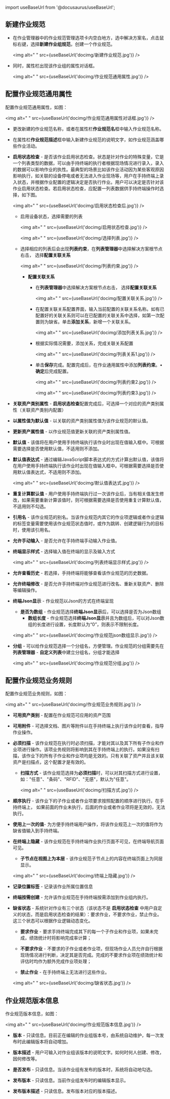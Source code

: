 
import useBaseUrl from '@docusaurus/useBaseUrl';

## 新建作业规范

* 在作业管理器中的作业规范管理选项卡内空白地方，选中解决方案名，点击鼠标右键，选择**新建作业组规范**，创建一个作业规范。

  <img alt=" " src={useBaseUrl('docimg/新建作业规范.jpg')} />

* 同时，属性栏出现该作业组的属性对话框。

  <img alt=" " src={useBaseUrl('docimg/作业规范通用属性.jpg')} />

## 配置作业规范通用属性

配置作业规范通用属性，如图：

<img alt=" " src={useBaseUrl('docimg/作业规范通用属性对话框.jpg')} />

* 更改新建的作业规范名称，或者在属性栏**作业规范名**框中输入作业规范名称。

* 在属性栏**作业规范描述**框中输入新建作业规范的说明文字，如作业规范涵盖哪些作业活动。

* **启用状态检查** - 是否该作业启用状态检查。状态是针对作业的特殊变量，它是一个列表类型的数据，可以由手持终端的执行者根据现场情况进行录入，录入的数据可以影响作业的执性。最典型的场景比如该作业活动因为某些客观原因影响执行，如关联的设备停电或者无法进入作业现场等，用户在手持终端上录入状态，并根据作业配置的逻辑决定是否执行作业。用户可以决定是否针对该作业启用状态检查。若启用状态检查，应配置一列表数据供手持终端操作时选择，如下图。

  <img alt=" " src={useBaseUrl('docimg/启用状态检查后.jpg')} />

  * 启用设备状态，选择需要的列表

    <img alt=" " src={useBaseUrl('docimg/启用状态检查.jpg')} />

    <img alt=" " src={useBaseUrl('docimg/选择列表.jpg')} />
  
  * 选择相应的列表后会出现**列表约束**，在**列表管理器**中选择解决方案根节点右击， 选择**配置关联关系**

    <img alt=" " src={useBaseUrl('docimg/列表约束.jpg')} />

    * **配置关联关系**

      * 在**列表管理器**中选择解决方案根节点右击， 选择**配置关联关系**

        <img alt=" " src={useBaseUrl('docimg/配置关联关系.jpg')} />

      * 在配置关联关系配置界面，输入当前配置的关联关系名称。如有已配置好的关联关系则可以在已配置的关联关系中选择，如第一次配置则为缺省。单击**添加关系**，新增一个关联关系。

        <img alt=" " src={useBaseUrl('docimg/添加列表关系.jpg')} />

      * 根据实际情况需要，添加关系，完成关联关系配置

        <img alt=" " src={useBaseUrl('docimg/列表关系1.jpg')} />

      * 单击**保存**完成。配置完成后，在作业通用属性中添加**列表约束**。•**确定**后完成配置。

        <img alt=" " src={useBaseUrl('docimg/列表约束2.jpg')} />

        <img alt=" " src={useBaseUrl('docimg/列表约束3.jpg')} />

* **关联资产类别属性** - **启用状态检查**配置完成后，可选择一个对应的资产类别属性（关联资产类别内配置）

* **以属性值为默认值** - 以关联的资产类别属性值为该作业规范的默认值。

* **更新资产属性值** - 以作业规范值更新关联的资产类别属性值。

* **默认值** - 该值将在用户使用手持终端执行该作业时出现在值输入框中。可根据需要选择是否使用默认值，不适用则不添加。

* **默认值表达式** - 通过编辑JavaScript脚本表达式的方式计算出默认值，该值将在用户使用手持终端执行该作业时出现在值输入框中。可根据需要选择是否使用默认值表达式，不适用则不添加。

  <img alt=" " src={useBaseUrl('docimg/默认值表达式.jpg')} />

* **重复计算默认值** - 用户使用手持终端执行过一次该作业后，当有相关值发生修改，如果需要重新计算该值时，则可根据需要选择是否使用重复计算默认值，不适用则不勾选。

* **引用名** - 该作业规范的别名。当该作业规范内其它的作业项逻辑或者作业逻辑的标签变量需要使用该作业规范状态值时，或作为跳转、创建逻辑行为的目标时，使用该引用名。

* **允许手动输入** - 是否允许在手持终端手动输入作业值。

* **终端显示样式** - 选择输入值在终端的显示及输入方式

  <img alt=" " src={useBaseUrl('docimg/列表终端显示样式.jpg')} />

* **允许查看历史** - 若选择，手持终端将能够查看该作业规范的历史数据。

* **允许终端修改** - 是否允许手持终端对作业规范进行改名、重新关联资产、删除等编辑操作。

* **终端Json显示** - 作业规范以Json的方式在终端呈现

  * **是否为数组** - 作业规范选择**终端Json显示**后，可以选择是否为Json数组
    * **数组长度** - 作业规范选择**终端Json显示**并且为数组后，可以对Json数组的长度进行设置，长度默认为“0”，则表示不限制长度。

  <img alt=" " src={useBaseUrl('docimg/作业规范json数组显示.jpg')} />

* **分组** - 可以给作业规范选择一个分组名，方便管理。作业规范的分组需要先在**列表管理器** - **自定义列表**中建立分组名，分组才能选择

  <img alt=" " src={useBaseUrl('docimg/作业规范分组.jpg')} />

## 配置作业规范业务规则

配置作业规范业务规则，如图：

<img alt=" " src={useBaseUrl('docimg/作业规范业务规则.jpg')} />

* **可用资产类别** - 配置在作业规范可应用的资产范围

* **可用附件** - 可选择文档、图片等附件以在手持终端上执行该作业时查看，指导作业操作。

* **必须扫描** - 该作业规范在执行时必须扫描，才能对其以及其下所有子作业和作业项进行操作。该项业务规则将影响到其在手持终端上的执行。如果没有扫描，该作业下的所有子作业和作业项均是无效的。只有关联了资产并且该关联资产是扫描点，这个配置才是有效的。

  * **扫描方式** - 该作业规范选择为**必须扫描**时，可以对其扫描方式进行设置，如："任意"、"条码"、"RFID"、"无感"，默认为"任意"。

    <img alt=" " src={useBaseUrl('docimg/扫描方式.jpg')} />

* **顺序执行** - 该作业下的子作业或者作业项要求按照配置的顺序进行执行。在手持终端上， 如果前面的作业未执行，后面的作业或者作业项将是无效的，无法执行。

* **使用上一次的值**- 为方便手持终端用户操作，将该作业规范上一次的值将作为缺省值输入到手持终端。

* **在终端上隐藏** - 该作业规范在手持终端作业执行页面不可见，在终端导航页面可见。

  * **子节点在视图上为本层** - 该作业规范子节点上的内容在终端页面上为同层显示。

  <img alt=" " src={useBaseUrl('docimg/终端上隐藏.jpg')} />

* **记录位置标签** - 记录该作业所属位置信息

* **终端按需创建** - 允许该作业规范在手持终端按需添加到作业组内执行。

* **缺省状态** - 系统针对作业有三个状态（该状态不是 **启用状态检查** 中用户自定义的状态，而是启用状态检查的结果）：要求作业，不要求作业，禁止作业。这三个状态可以根据作业逻辑动态变化。

  * **要求作业** - 要求手持终端完成其下的每一个子作业和作业项，如果未完成，绩效统计时将影响完成率计算；

  * **不要求作业** - 不要求的子作业或者作业项，但现场作业人员允许自行根据现场情况进行判断，决定其是否完成。完成的不要求作业项在绩效统计和评估时均作为额外完成作业项处理；

  * **禁止作业** - 在手持终端上无法进行这些作业。

  <img alt=" " src={useBaseUrl('docimg/缺省状态.jpg')} />

## 作业规范版本信息

作业规范版本信息，如图：

<img alt=" " src={useBaseUrl('docimg/作业规范版本信息.jpg')} />

* **版本** - 只读信息。目前正在编辑的作业组版本号，由系统自动维护，每一次发布时此编辑版本将自动增加。

* **版本描述** - 用户可输入对作业组该版本的说明文字。如何时何人创建、修改，因何修改等。

* **是否发布** - 只读信息。当该作业组有发布的版本时，系统将自动地勾选。

* **发布版本** - 只读信息。当前作业组发布时的编辑版本显示。

* **发布版本描述** - 只读信息。发布版本对应的版本描述。
